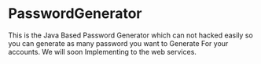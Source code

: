 # PasswordGenerator
This is the Java Based Password Generator which can not hacked easily so you can generate as many password you want to Generate For your accounts.   We will soon Implementing to the web services.
